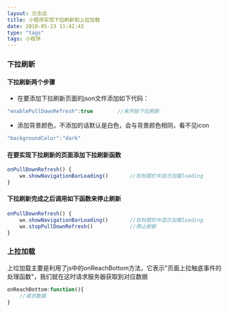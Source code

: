 ```yaml
---
layout: 兰志远
title: 小程序实现下拉刷新和上拉加载
date: 2018-05-23 11:42:43
type: "tags"
tags: 小程序
---
```

### 下拉刷新
#### 下拉刷新两个步骤
* 在要添加下拉刷新页面的json文件添加如下代码：
``` javascript
"enablePullDownRefresh":true        //来开始下拉刷新
```
* 添加背景颜色，不添加的话默认是白色，会与背景颜色相同，看不见icon
``` javascript
"backgroundColor":"dark"
```
#### 在要实现下拉刷新的页面添加下拉刷新函数
``` javascript
onPullDownRefresh() {
    wx.showNavigationBarLoading()       //在标题栏中显示加载loading
}
```
#### 下拉刷新完成之后调用如下函数来停止刷新
``` javascript
onPullDownRefresh() {
    wx.showNavigationBarLoading()       //在标题栏中显示加载loading
    wx.stopPullDownRefresh()            //停止刷新
}   
```

### 上拉加载
上垃加载主要是利用了js中的onReachBottom方法，它表示"页面上拉触底事件的处理函数"，我们就在这时请求服务器获取到对应数据
``` javascript
onReachBottom:function(){
    //请求数据
}
```